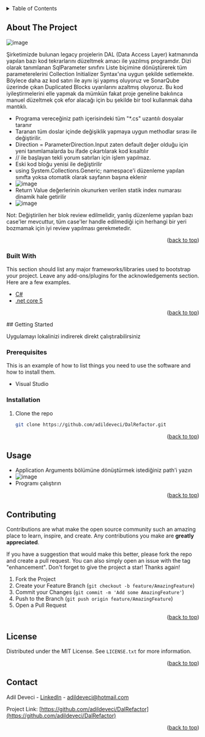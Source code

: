 <!-- TABLE OF CONTENTS -->
<details>
  <summary>Table of Contents</summary>
  <ol>
    <li>
      <a href="#about-the-project">About The Project</a>
      <ul>
        <li><a href="#built-with">Built With</a></li>
      </ul>
    </li>
    <li>
      <a href="#getting-started">Getting Started</a>
      <ul>
        <li><a href="#prerequisites">Prerequisites</a></li>
        <li><a href="#installation">Installation</a></li>
      </ul>
    </li>
    <li><a href="#usage">Usage</a></li> 
    <li><a href="#contributing">Contributing</a></li>
    <li><a href="#license">License</a></li>
    <li><a href="#contact">Contact</a></li>
  </ol>
</details>



<!-- ABOUT THE PROJECT -->
## About The Project

![image](https://user-images.githubusercontent.com/21089760/167869303-e94b20dd-b6cd-45f1-bcd4-a3f09d10643e.png)

Şirketimizde bulunan legacy projelerin DAL (Data Access Layer) katmanında yapılan bazı kod tekrarlarını düzeltmek amacı ile yazılmış programdır.
Dizi olarak tanımlanan SqlParameter sınıfını Liste biçimine dönüştürerek tüm parameterelerini Collection Initializer Syntax'ına uygun şekilde setlemekte.
Böylece daha az kod satırı ile aynı işi yapmış oluyoruz ve SonarQube üzerinde çıkan Duplicated Blocks uyarılarını azaltmış oluyoruz. 
Bu kod iyileştirmelerini elle yapmak da mümkün fakat proje geneline bakılınca manuel düzeltmek çok efor alacağı için bu şekilde bir tool kullanmak daha mantıklı.

* Programa vereceğiniz path içerisindeki tüm "*.cs" uzantılı dosyalar taranır
* Taranan tüm doslar içinde değişiklik yapmaya uygun methodlar sırası ile değiştirilir.
* Direction = ParameterDirection.Input zaten default değer olduğu için yeni tanımlamalarda bu ifade çıkartılarak kod kısaltılır
* // ile başlayan tekli yorum satırları için işlem yapılmaz.
* Eski kod bloğu yenisi ile değiştirilir
* using System.Collections.Generic; namespace'i düzenleme yapılan sınıfta yoksa otomatik olarak sayfanın başına eklenir
* ![image](https://user-images.githubusercontent.com/21089760/167873895-5e9c015f-3591-400e-bf10-035ad0bb0c01.png)
* Return Value değerlerinin okunurken verilen statik index numarası dinamik hale getirilir
* ![image](https://user-images.githubusercontent.com/21089760/167874807-83f67afa-6689-400b-bff8-df4abb5a70ba.png)

Not: Değiştirilen her blok review edilmelidir, yanlış düzenleme yapılan bazı case'ler mevcuttur, tüm case'ler handle edilmediği için herhangi bir yeri bozmamak için iyi review yapılması gerekmetedir.


 <p align="right">(<a href="#top">back to top</a>)</p>

### Built With

This section should list any major frameworks/libraries used to bootstrap your project. Leave any add-ons/plugins for the acknowledgements section. Here are a few examples.

* [C#](https://docs.microsoft.com/tr-tr/dotnet/csharp/)
* [.net core 5](https://docs.microsoft.com/tr-tr/dotnet/core/whats-new/dotnet-5) 
 
 <p align="right">(<a href="#top">back to top</a>)</p>
<!-- GETTING STARTED -->
## Getting Started

Uygulamayı lokalinizi indirerek direkt çalıştırabilirsiniz

### Prerequisites

This is an example of how to list things you need to use the software and how to install them.
* Visual Studio

### Installation
 
1. Clone the repo
   ```sh
   git clone https://github.com/adildeveci/DalRefactor.git
   ```
   
<p align="right">(<a href="#top">back to top</a>)</p>

<!-- USAGE EXAMPLES -->
## Usage

* Application Arguments bölümüne dönüştürmek istediğiniz path'i yazın
* ![image](https://user-images.githubusercontent.com/21089760/167872443-d5e0bab2-876e-4273-b127-d457889e2b96.png)
* Programı çalıştırın
 
 <p align="right">(<a href="#top">back to top</a>)</p>

<!-- CONTRIBUTING -->
## Contributing

Contributions are what make the open source community such an amazing place to learn, inspire, and create. Any contributions you make are **greatly appreciated**.

If you have a suggestion that would make this better, please fork the repo and create a pull request. You can also simply open an issue with the tag "enhancement".
Don't forget to give the project a star! Thanks again!

1. Fork the Project
2. Create your Feature Branch (`git checkout -b feature/AmazingFeature`)
3. Commit your Changes (`git commit -m 'Add some AmazingFeature'`)
4. Push to the Branch (`git push origin feature/AmazingFeature`)
5. Open a Pull Request

<p align="right">(<a href="#top">back to top</a>)</p>



<!-- LICENSE -->
## License

Distributed under the MIT License. See `LICENSE.txt` for more information.

<p align="right">(<a href="#top">back to top</a>)</p>



<!-- CONTACT -->
## Contact

Adil Deveci - [LinkedIn](https://www.linkedin.com/in/adildeveci/) - adildeveci@hotmail.com

Project Link: [https://github.com/adildeveci/DalRefactor](https://github.com/adildeveci/DalRefactor)

<p align="right">(<a href="#top">back to top</a>)</p>
